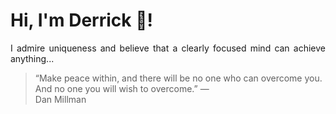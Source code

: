 # Hi, I'm Derrick 👋!
<p align="justify">I admire uniqueness and believe that a clearly focused mind can achieve anything...</p> 
<!-- #quote-start -->
<blockquote>&ldquo;Make peace within, and there will be no one who can overcome you. And no one you will wish to overcome.&rdquo; &mdash; <footer>Dan Millman</footer></blockquote>
<!-- #quote-end -->
